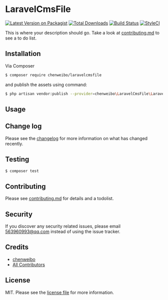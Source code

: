 # LaravelCmsFile

[![Latest Version on Packagist][ico-version]][link-packagist]
[![Total Downloads][ico-downloads]][link-downloads]
[![Build Status][ico-travis]][link-travis]
[![StyleCI][ico-styleci]][link-styleci]

This is where your description should go. Take a look at [contributing.md](contributing.md) to see a to do list.

## Installation

Via Composer

``` bash
$ composer require chenweibo/laravelcmsfile
```
and publish the assets using command:

``` bash
$ php artisan vendor:publish --provider=chenweibo\LaravelCmsFile\LaravelCmsFileServiceProvider

```

## Usage

## Change log

Please see the [changelog](changelog.md) for more information on what has changed recently.

## Testing

``` bash
$ composer test
```

## Contributing

Please see [contributing.md](contributing.md) for details and a todolist.

## Security

If you discover any security related issues, please email 563960993@qq.com instead of using the issue tracker.

## Credits

- [chenweibo][link-author]
- [All Contributors][link-contributors]

## License

MIT. Please see the [license file](license.md) for more information.

[ico-version]: https://img.shields.io/packagist/v/chenweibo/laravelcmsfile.svg?style=flat-square
[ico-downloads]: https://img.shields.io/packagist/dt/chenweibo/laravelcmsfile.svg?style=flat-square
[ico-travis]: https://img.shields.io/travis/chenweibo/laravelcmsfile/master.svg?style=flat-square
[ico-styleci]: https://styleci.io/repos/12345678/shield

[link-packagist]: https://packagist.org/packages/chenweibo/laravelcmsfile
[link-downloads]: https://packagist.org/packages/chenweibo/laravelcmsfile
[link-travis]: https://travis-ci.org/chenweibo/laravelcmsfile
[link-styleci]: https://styleci.io/repos/12345678
[link-author]: https://github.com/chenweibo
[link-contributors]: ../../contributors

